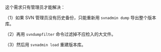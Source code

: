 这个需求只有管理员才能解决：

（1）如果 SVN 管理员没有历史备份，只能重新用 `svnadmin dump` 导出整个版本库。

（2）再用 `svndumpfilter` 命令过滤掉不应检入的大文件。

（3）然后用 `svnadmin load` 重建版本库。
